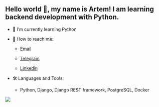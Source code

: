 ## Hello world 👋, my name is Artem! I am learning backend development with Python.

- 🐍 I’m currently learning Python

- 📨 How to reach me:

  - [Email](mailto:artem38skull@yandex.ru)

  - [Telegram](https://t.me/p_artyoms)
 
  - [Linkedin](https://www.linkedin.com/in/p-artyom/)

- 🛠 Languages and Tools:

  - Python, Django, Django REST framework, PostgreSQL, Docker

![](https://komarev.com/ghpvc/?username=p-artyom)
